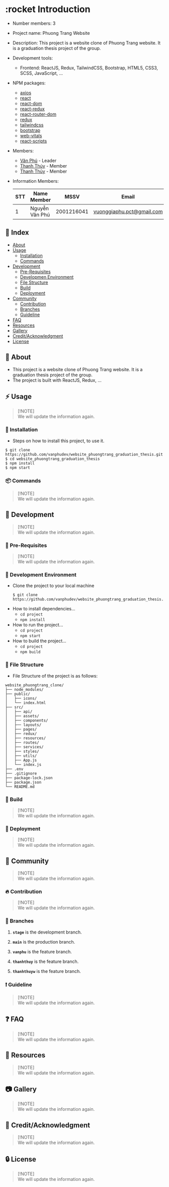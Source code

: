 # :rocket Introduction

-  Number members: 3
-  Project name: Phuong Trang Website
-  Description: This project is a website clone of Phuong Trang website. It is a graduation thesis project of the group.
-  Development tools:
   -  Frontend: ReactJS, Redux, TailwindCSS, Bootstrap, HTML5, CSS3, SCSS, JavaScript, ...
-  NPM packages:
   -  [axios](https://www.npmjs.com/package/axios)
   -  [react](https://www.npmjs.com/package/react)
   -  [react-dom](https://www.npmjs.com/package/react-dom)
   -  [react-redux](https://www.npmjs.com/package/react-redux)
   -  [react-router-dom](https://www.npmjs.com/package/react-router-dom)
   -  [redux](https://www.npmjs.com/package/redux)
   -  [tailwindcss](https://www.npmjs.com/package/tailwindcss)
   -  [bootstrap](https://www.npmjs.com/package/bootstrap)
   -  [web-vitals](https://www.npmjs.com/package/web-vitals)
   -  [react-scripts](https://www.npmjs.com/package/react-scripts)
-  Members:
   -  [Văn Phú](https://github.com/vanphudev) - Leader
   -  [Thanh Thúy](https://github.com/thuyptt610) - Member
   -  [Thanh Thủy](https://github.com/pthanhthuy95) - Member
-  Information Members:

   | STT | Name Member    | MSSV       | Email                     | Github                                  |
   | --- | -------------- | ---------- | ------------------------- | --------------------------------------- |
   | 1   | Nguyễn Văn Phú | 2001216041 | vuonggiaphu.pct@gmail.com | [Văn Phú](https://github.com/vanphudev) |

## :ledger: Index

-  [About](#beginner-about)
-  [Usage](#zap-usage)
   -  [Installation](#electric_plug-installation)
   -  [Commands](#package-commands)
-  [Development](#wrench-development)
   -  [Pre-Requisites](#notebook-pre-requisites)
   -  [Developmen Environment](#nut_and_bolt-development-environment)
   -  [File Structure](#file_folder-file-structure)
   -  [Build](#hammer-build)
   -  [Deployment](#rocket-deployment)
-  [Community](#cherry_blossom-community)
   -  [Contribution](#fire-contribution)
   -  [Branches](#cactus-branches)
   -  [Guideline](#exclamation-guideline)
-  [FAQ](#question-faq)
-  [Resources](#page_facing_up-resources)
-  [Gallery](#camera-gallery)
-  [Credit/Acknowledgment](#star2-creditacknowledgment)
-  [License](#lock-license)

## :beginner: About

-  This project is a website clone of Phuong Trang website. It is a graduation thesis project of the group.
-  The project is built with ReactJS, Redux, ...

## :zap: Usage

> [!NOTE]\
> We will update the information again.

### :electric_plug: Installation

-  Steps on how to install this project, to use it.

```
$ git clone https://github.com/vanphudev/website_phuongtrang_graduation_thesis.git
$ cd website_phuongtrang_graduation_thesis
$ npm install
$ npm start
```

### :package: Commands

> [!NOTE]\
> We will update the information again.

## :wrench: Development

> [!NOTE]\
> We will update the information again.

### :notebook: Pre-Requisites

> [!NOTE]\
> We will update the information again.

### :nut_and_bolt: Development Environment

-  Clone the project to your local machine
   ```
   $ git clone https://github.com/vanphudev/website_phuongtrang_graduation_thesis.git
   ```
-  How to install dependencies...
   -  `cd project`
   -  `npm install`
-  How to run the project...
   -  `cd project`
   -  `npm start`
-  How to build the project...
   -  `cd project`
   -  `npm build`

### :file_folder: File Structure

-  File Structure of the project is as follows:

```
website_phuongtrang_clone/
├── node_modules/
├── public/
│   ├── icons/
│   └── index.html
├── src/
│   ├── api/
│   ├── assets/
│   ├── components/
│   ├── layouts/
│   ├── pages/
│   ├── redux/
│   ├── resources/
│   ├── routes/
│   ├── services/
│   ├── styles/
│   ├── utils/
│   ├── App.js
│   └── index.js
├── .env
├── .gitignore
├── package-lock.json
├── package.json
└── README.md
```

### :hammer: Build

> [!NOTE]\
> We will update the information again.

### :rocket: Deployment

> [!NOTE]\
> We will update the information again.

## :cherry_blossom: Community

> [!NOTE]\
> We will update the information again.

### :fire: Contribution

> [!NOTE]\
> We will update the information again.

### :cactus: Branches

1. **`stage`** is the development branch.

2. **`main`** is the production branch.

3. **`vanphu`** is the feature branch.

4. **`thanhthuy`** is the feature branch.

5. **`thanhthuyw`** is the feature branch.

### :exclamation: Guideline

> [!NOTE]\
> We will update the information again.

## :question: FAQ

> [!NOTE]\
> We will update the information again.

## :page_facing_up: Resources

> [!NOTE]\
> We will update the information again.

## :camera: Gallery

> [!NOTE]\
> We will update the information again.

## :star2: Credit/Acknowledgment

> [!NOTE]\
> We will update the information again.

## :lock: License

> [!NOTE]\
> We will update the information again.
